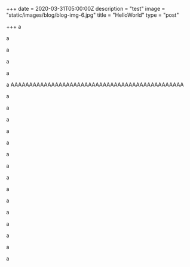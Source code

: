 +++
date = 2020-03-31T05:00:00Z
description = "test"
image = "static/images/blog/blog-img-6.jpg"
title = "HelloWorld"
type = "post"

+++
a

a

a

a

a

a AAAAAAAAAAAAAAAAAAAAAAAAAAAAAAAAAAAAAAAAAAAAAAA

a

a

a

a

a

a

a

a

a

a

a

a

a

a

a